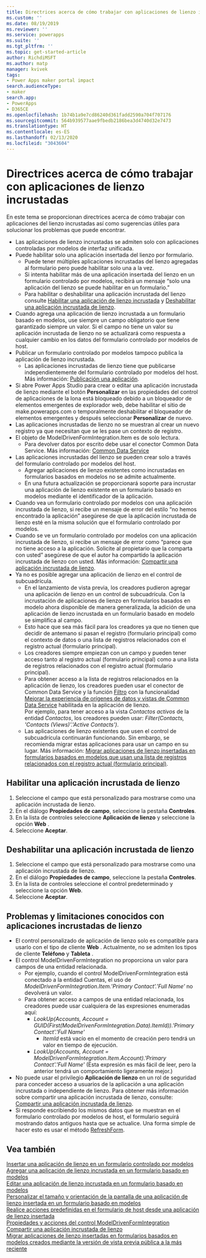 ```yaml
---
title: Directrices acerca de cómo trabajar con aplicaciones de lienzo incrustadas | MicrosoftDocs
ms.custom: ''
ms.date: 08/19/2019
ms.reviewer: ''
ms.service: powerapps
ms.suite: ''
ms.tgt_pltfrm: ''
ms.topic: get-started-article
author: RichdiMSFT
ms.author: matp
manager: kvivek
tags:
- Power Apps maker portal impact
search.audienceType:
- maker
search.app:
- PowerApps
- D365CE
ms.openlocfilehash: 1b74b1a9e7cd86240d361fadd2590a704f707176
ms.sourcegitcommit: 564b939577aae9fbedb2186bea3d4740d32e7473
ms.translationtype: HT
ms.contentlocale: es-ES
ms.lasthandoff: 02/13/2020
ms.locfileid: "3043604"
---
```

# <a name="guidelines-on-working-with-embedded-canvas-apps"></a>Directrices acerca de cómo trabajar con aplicaciones de lienzo incrustadas
En este tema se proporcionan directrices acerca de cómo trabajar con aplicaciones del lienzo incrustadas así como sugerencias útiles para solucionar los problemas que puede encontrar.

-   Las aplicaciones de lienzo incrustadas se admiten solo con aplicaciones controladas por modelos de interfaz unificada.
-   Puede habilitar solo una aplicación insertada del lienzo por formulario. 
     - Puede tener múltiples aplicaciones incrustadas del lienzo agregadas al formulario pero puede habilitar solo una a la vez.
     - Si intenta habilitar más de una aplicación insertada del lienzo en un formulario controlado por modelos, recibirá un mensaje “solo una aplicación del lienzo se puede habilitar en un formulario.”
     - Para habilitar o deshabilitar una aplicación incrustada del lienzo consulte [Habilitar una aplicación de lienzo incrustada](#enable-an-embedded-canvas-app) y [Deshabilitar una aplicación incrustada de lienzo](#disable-an-embedded-canvas-app).
-   Cuando agrega una aplicación de lienzo incrustada a un formulario basado en modelos, use siempre un campo obligatorio que tiene garantizado siempre un valor. Si el campo no tiene un valor su aplicación incrustada de lienzo no se actualizará como respuesta a cualquier cambio en los datos del formulario controlado por modelos de host.
-   Publicar un formulario controlado por modelos tampoco publica la aplicación de lienzo incrustada.
     - Las aplicaciones incrustadas de lienzo tiene que publicarse independientemente del formulario controlado por modelos del host. Más información: [Publicación una aplicación](../canvas-apps/save-publish-app.md#publish-an-app).
-   Si abre Power Apps Studio para crear o editar una aplicación incrustada de lienzo mediante el botón **Personalizar** en las propiedades del control de aplicaciones de la lona está bloqueado debido a un bloqueador de elementos emergentes de explorador web, debe habilitar el sitio de make.powerapps.com o temporalmente deshabilitar el bloqueador de elementos emergentes y después seleccionar **Personalizar** de nuevo.
-   Las aplicaciones incrustadas de lienzo no se muestran al crear un nuevo registro ya que necesitan que se les pase un contexto de registro.
-   El objeto de ModelDrivenFormIntegration.Item es de solo lectura. 
     - Para devolver datos por escrito debe usar el conector Common Data Service. Más información: [Common Data Service](/connectors/commondataservice/)
-   Las aplicaciones incrustadas del lienzo se pueden crear solo a través del formulario controlado por modelos del host. 
    - Agregar aplicaciones de lienzo existentes como incrustadas en formularios basados en modelos no se admite actualmente.
    - En una futura actualización se proporcionará soporte para incrustar una aplicación de lienzo existente en un formulario basado en modelos mediante el identificador de la aplicación.
- Cuando vea un formulario controlado por modelos con una aplicación incrustada de lienzo, si recibe un mensaje de error del estilo “no hemos encontrado la aplicación” asegúrese de que la aplicación incrustada de lienzo esté en la misma solución que el formulario controlado por modelos.
- Cuando se ve un formulario controlado por modelos con una aplicación incrustada de lienzo, si recibe un mensaje de error como “parece que no tiene acceso a la aplicación. Solicite al propietario que la comparta con usted” asegúrese de que el autor ha compartido la aplicación incrustada de lienzo con usted. Más información: [Compartir una aplicación incrustada de lienzo](share-embedded-canvas-app.md).
- Ya no es posible agregar una aplicación de lienzo en el control de subcuadrícula.
    - En el lanzamiento de vista previa, los creadores pudieron agregar una aplicación de lienzo en un control de subcuadrícula. Con la incrustación de aplicaciones de lienzo en formularios basados en modelo ahora disponible de manera generalizada, la adición de una aplicación de lienzo incrustada en un formulario basado en modelo se simplifica al campo. 
    - Esto hace que sea más fácil para los creadores ya que no tienen que decidir de antemano si pasan el registro (formulario principal) como el contexto de datos o una lista de registros relacionados con el registro actual (formulario principal). 
    - Los creadores siempre empiezan con un campo y pueden tener acceso tanto al registro actual (formulario principal) como a una lista de registros relacionados con el registro actual (formulario principal).
    - Para obtener acceso a la lista de registros relacionados en la aplicación de lienzo, los creadores pueden usar el conector de Common Data Service y la función [Filtro](../canvas-apps/functions/function-filter-lookup.md) con la funcionalidad [Mejorar la experiencia de orígenes de datos y vistas de Common Data Service](https://powerapps.microsoft.com/blog/improved-data-source-selection-and-common-data-service-views/) habilitada en la aplicación de lienzo.  
    Por ejemplo, para tener acceso a la vista *Contactos activos* de la entidad *Contactos*, los creadores pueden usar: *Filter(Contacts, 'Contacts (Views)'.'Active Contacts')*.
    - Las aplicaciones de lienzo existentes que usen el control de subcuadrícula continuarán funcionando. Sin embargo, se recomienda migrar estas aplicaciones para usar un campo en su lugar. Más información: [Migrar aplicaciones de lienzo insertadas en formularios basados en modelos que usan una lista de registros relacionados con el registro actual (formulario principal)](embedded-canvas-app-migrate-from-preview.md#migrating-embedded-canvas-apps-on-model-driven-forms-that-use-a-list-of-records-related-to-the-current-main-form-record).

## <a name="enable-an-embedded-canvas-app"></a>Habilitar una aplicación incrustada de lienzo
1. Seleccione el campo que está personalizado para mostrarse como una aplicación incrustada de lienzo.
2. En el diálogo **Propiedades de campo**, seleccione la pestaña **Controles**.
3. En la lista de controles seleccione **Aplicación de lienzo** y seleccione la opción **Web** .
4. Seleccione **Aceptar**.

## <a name="disable-an-embedded-canvas-app"></a>Deshabilitar una aplicación incrustada de lienzo
1. Seleccione el campo que está personalizado para mostrarse como una aplicación incrustada de lienzo.
2. En el diálogo **Propiedades de campo**, seleccione la pestaña **Controles**.
3. En la lista de controles seleccione el control predeterminado y seleccione la opción **Web**.
4. Seleccione **Aceptar**.

## <a name="known-issues-and-limitations-with-embedded-canvas-apps"></a>Problemas y limitaciones conocidos con aplicaciones incrustadas de lienzo
- El control personalizado de aplicación de lienzo solo es compatible para usarlo con el tipo de cliente **Web** . Actualmente, no se admiten los tipos de cliente **Teléfono** y **Tableta** .
- El control ModelDrivenFormIntegration no proporciona un valor para campos de una entidad relacionada. 
  - Por ejemplo, cuando el control ModelDrivenFormIntegration está conectado a la entidad Cuentas, el uso de *ModelDrivenFormIntegration.Item.’Primary Contact’.’Full Name’* no devolverá un valor. 
  - Para obtener acceso a campos de una entidad relacionada, los creadores puede usar cualquiera de las expresiones enumeradas aquí:
    - *LookUp(Accounts, Account = GUID(First(ModelDrivenFormIntegration.Data).ItemId)).'Primary Contact'.'Full Name'*  
      - *ItemId* está vacío en el momento de creación pero tendrá un valor en tiempo de ejecución.
    - *LookUp(Accounts, Account = ModelDrivenFormIntegration.Item.Account).'Primary Contact'.'Full Name'* (Esta expresión es más fácil de leer, pero la anterior tendrá un comportamiento ligeramente mejor.)
- No puede usar el privilegio **Aplicación de lienzo** en un rol de seguridad para conceder acceso a usuarios de la aplicación a una aplicación incrustada o independiente de lienzo. Para obtener más información sobre compartir una aplicación incrustada de lienzo, consulte: [Compartir una aplicación incrustada de lienzo](share-embedded-canvas-app.md).
- Si responde escribiendo los mismos datos que se muestran en el formulario controlado por modelos de host, el formulario seguirá mostrando datos antiguos hasta que se actualice. Una forma simple de hacer esto es usar el método [RefreshForm](embedded-canvas-app-actions.md#refreshformshowprompt).

## <a name="see-also"></a>Vea también
[Insertar una aplicación de lienzo en un formulario controlado por modelos](embed-canvas-app-in-form.md) <br />
[Agregar una aplicación de lienzo incrustada en un formulario basado en modelos](embedded-canvas-app-add-classic-designer.md) <br />
[Editar una aplicación de lienzo incrustada en un formulario basado en modelos](embedded-canvas-app-edit-classic-designer.md) <br />
[Personalizar el tamaño y orientación de la pantalla de una aplicación de lienzo insertada en un formulario basado en modelos](embedded-canvas-app-customize-screen.md) <br />
[Realice acciones predefinidas en el formulario de host desde una aplicación de lienzo insertada](embedded-canvas-app-actions.md) <br />
[Propiedades y acciones del control ModelDrivenFormIntegration](embedded-canvas-app-properties-actions.md) <br />
[Compartir una aplicación incrustada de lienzo](share-embedded-canvas-app.md) <br />
[Migrar aplicaciones de lienzo insertadas en formularios basados en modelos creados mediante la versión de vista previa pública a la más reciente](embedded-canvas-app-migrate-from-preview.md) <br />
